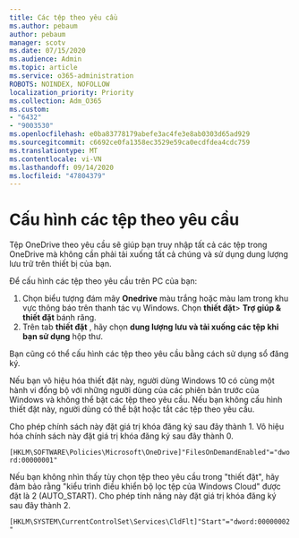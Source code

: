 ```yaml
---
title: Các tệp theo yêu cầu
ms.author: pebaum
author: pebaum
manager: scotv
ms.date: 07/15/2020
ms.audience: Admin
ms.topic: article
ms.service: o365-administration
ROBOTS: NOINDEX, NOFOLLOW
localization_priority: Priority
ms.collection: Adm_O365
ms.custom:
- "6432"
- "9003530"
ms.openlocfilehash: e0ba83778179abefe3ac4fe3e8ab0303d65ad929
ms.sourcegitcommit: c6692ce0fa1358ec3529e59ca0ecdfdea4cdc759
ms.translationtype: MT
ms.contentlocale: vi-VN
ms.lasthandoff: 09/14/2020
ms.locfileid: "47804379"
---
```

# <a name="configure-files-on-demand"></a>Cấu hình các tệp theo yêu cầu

Tệp OneDrive theo yêu cầu sẽ giúp bạn truy nhập tất cả các tệp trong OneDrive mà không cần phải tải xuống tất cả chúng và sử dụng dung lượng lưu trữ trên thiết bị của bạn.

Để cấu hình các tệp theo yêu cầu trên PC của bạn:

1. Chọn biểu tượng đám mây **Onedrive** màu trắng hoặc màu lam trong khu vực thông báo trên thanh tác vụ Windows. Chọn **thiết đặt**> **Trợ giúp & thiết đặt** bánh răng.
2. Trên tab **thiết đặt** , hãy chọn **dung lượng lưu và tải xuống các tệp khi bạn sử dụng** hộp thư.  

Bạn cũng có thể cấu hình các tệp theo yêu cầu bằng cách sử dụng sổ đăng ký.

Nếu bạn vô hiệu hóa thiết đặt này, người dùng Windows 10 có cùng một hành vi đồng bộ với những người dùng của các phiên bản trước của Windows và không thể bật các tệp theo yêu cầu. Nếu bạn không cấu hình thiết đặt này, người dùng có thể bật hoặc tắt các tệp theo yêu cầu.

Cho phép chính sách này đặt giá trị khóa đăng ký sau đây thành 1. Vô hiệu hóa chính sách này đặt giá trị khóa đăng ký sau đây thành 0.

`[HKLM\SOFTWARE\Policies\Microsoft\OneDrive]"FilesOnDemandEnabled"="dword:00000001"`

Nếu bạn không nhìn thấy tùy chọn tệp theo yêu cầu trong "thiết đặt", hãy đảm bảo rằng "kiểu trình điều khiển bộ lọc tệp của Windows Cloud" được đặt là 2 (AUTO_START). Cho phép tính năng này đặt giá trị khóa đăng ký sau đây thành 2.

`[HKLM\SYSTEM\CurrentControlSet\Services\CldFlt]"Start"="dword:00000002"`